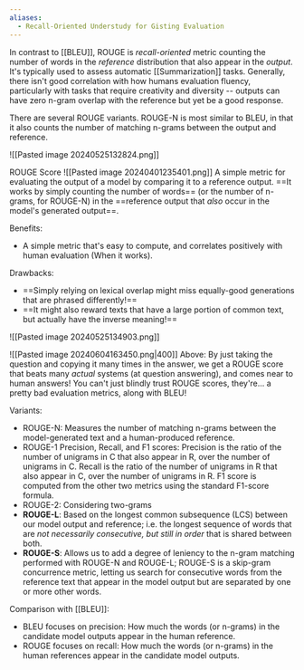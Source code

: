 ```yaml
---
aliases:
  - Recall-Oriented Understudy for Gisting Evaluation
---
```

In contrast to [[BLEU]], ROUGE is *recall-oriented* metric counting the number of words in the *reference* distribution that also appear in the *output*. It's typically used to assess automatic [[Summarization]] tasks.
Generally, there isn't good correlation with how humans evaluation fluency, particularly with tasks that require creativity and diversity -- outputs can have zero n-gram overlap with the reference but yet be a good response.

There are several ROUGE variants. ROUGE-N is most similar to BLEU, in that it also counts the number of matching n-grams between the output and reference.

![[Pasted image 20240525132824.png]]

ROUGE Score
![[Pasted image 20240401235401.png]]
A simple metric for evaluating the output of a model by comparing it to a reference output. ==It works by simply counting the number of words== (or the number of n-grams, for ROUGE-N) in the ==reference output that *also* occur in the model's generated output==.

Benefits:
- A simple metric that's easy to compute, and correlates positively with human evaluation (When it works).

Drawbacks:
- ==Simply relying on lexical overlap might miss equally-good generations that are phrased differently!==
- ==It might also reward texts that have a large portion of common text, but actually have the inverse meaning!==

![[Pasted image 20240525134903.png]]

![[Pasted image 20240604163450.png|400]]
Above: By just taking the question and copying it many times in the answer, we get a ROUGE score that beats many *actual* systems (at question answering), and comes near to human answers! You can't just blindly trust ROUGE scores, they're... a pretty bad evaluation metrics, along with BLEU!


Variants: 
- ROUGE-N: Measures the number of matching n-grams between the model-generated text and a human-produced reference.
- ROUGE-1 Precision, Recall, and F1 scores: Precision is the ratio of the number of unigrams in C that also appear in R, over the number of unigrams in C. Recall is the ratio of the number of unigrams in R that also appear in C, over the number of unigrams in R. F1 score is computed from the other two metrics using the standard F1-score formula.
- ROUGE-2: Considering two-grams
- **ROUGE-L**: Based on the longest common subsequence (LCS) between our model output and reference; i.e. the longest sequence of words that are *not necessarily consecutive, but still in order* that is shared between both. 
- **ROUGE-S**: Allows us to add a degree of leniency to the n-gram matching performed with ROUGE-N and ROUGE-L; ROUGE-S is  a skip-gram concurrence metric, letting us search for consecutive words from the reference text that appear in the model output but are separated by one or more other words.

Comparison with [[BLEU]]:
- BLEU focuses on precision: How much the words (or n-grams) in the candidate model outputs appear in the human reference.
- ROUGE focuses on recall: How much the words (or n-grams) in the human references appear in the candidate model outputs.

